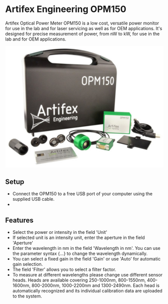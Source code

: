 # Artifex Engineering OPM150
Artifex Optical Power Meter OPM150 is a low cost, versatile power monitor for use in the lab and for laser servicing as well as for OEM applications. It's designed for precise measurement of power, from nW to kW, for use in the lab and for OEM applications.


![OPM150 complete set with case](opm150_complete_set_with_case.jpg)


## Setup

* Connect the OPM150 to a free USB port of your computer using the supplied USB cable.
* 

## Features

* Select the power or intensity in the field 'Unit'
* If selected unit is an intensity unit, enter the aperture in the field 'Aperture'
* Enter the wavelength in nm in the field 'Wavelength in nm'. You can use the parameter syntax {...} to change the wavelength dynamically.
* You can select a fixed gain in the field 'Gain' or use 'Auto' for automatic gain selection.
* The field 'Filter' allows you to select a filter factor.
* To measure at different wavelengths please change use different sensor heads. Heads are available covering 250-1000nm, 800-1550nm, 400-1600nm, 800-2000nm, 1000-2200nm and 1300-2490nm. Each head is automatically recognized and its individual calibration data are uploaded to the system.
